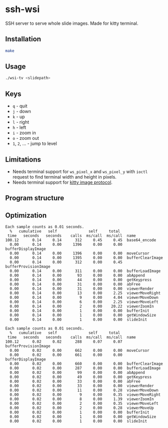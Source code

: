 # ssh-wsi

SSH server to serve whole slide images. Made for kitty terminal.

## Installation

```bash
make
```

## Usage

```bash
./wsi-tv <slidepath>
```

## Keys

- `q` - quit
- `j` - down
- `k` - up
- `l` - right
- `h` - left
- `i` - zoom in
- `o` - zoom out
- `1`, `2`, ... - jump to level

## Limitations

- Needs terminal support for `ws_pixel_x` and `ws_pixel_y` with
  `ioctl` request to find terminal width and height in pixels.
- Needs terminal support for [kitty image protocol](https://sw.kovidgoyal.net/kitty/graphics-protocol/).

## Program structure

## Optimization

```
Each sample counts as 0.01 seconds.
  %   cumulative   self              self     total           
 time   seconds   seconds    calls  ms/call  ms/call  name    
100.12      0.14     0.14      312     0.45     0.45  base64_encode
  0.00      0.14     0.00     1396     0.00     0.00  bufferDisplayImage
  0.00      0.14     0.00     1396     0.00     0.00  moveCursor
  0.00      0.14     0.00     1395     0.00     0.00  bufferClearImage
  0.00      0.14     0.00      312     0.00     0.45  bufferProvisionImage
  0.00      0.14     0.00      311     0.00     0.00  bufferLoadImage
  0.00      0.14     0.00       93     0.00     0.00  abAppend
  0.00      0.14     0.00       44     0.00     0.00  getKeypress
  0.00      0.14     0.00       31     0.00     0.00  abFree
  0.00      0.14     0.00       31     0.00     0.00  viewerRender
  0.00      0.14     0.00       13     0.00     2.25  viewerMoveRight
  0.00      0.14     0.00        9     0.00     4.04  viewerMoveDown
  0.00      0.14     0.00        6     0.00     2.25  viewerMoveLeft
  0.00      0.14     0.00        2     0.00    20.22  viewerZoomIn
  0.00      0.14     0.00        1     0.00     0.00  bufferInit
  0.00      0.14     0.00        1     0.00     0.00  getWindowSize
  0.00      0.14     0.00        1     0.00     0.00  slideInit
```

```
Each sample counts as 0.01 seconds.
  %   cumulative   self              self     total           
 time   seconds   seconds    calls  ms/call  ms/call  name    
100.12      0.02     0.02      288     0.07     0.07  bufferProvisionImage
  0.00      0.02     0.00      662     0.00     0.00  moveCursor
  0.00      0.02     0.00      661     0.00     0.00  bufferDisplayImage
  0.00      0.02     0.00      660     0.00     0.00  bufferClearImage
  0.00      0.02     0.00      287     0.00     0.00  bufferLoadImage
  0.00      0.02     0.00       99     0.00     0.00  abAppend
  0.00      0.02     0.00       49     0.00     0.00  getKeypress
  0.00      0.02     0.00       33     0.00     0.00  abFree
  0.00      0.02     0.00       33     0.00     0.00  viewerRender
  0.00      0.02     0.00       11     0.00     0.28  viewerMoveDown
  0.00      0.02     0.00        9     0.00     0.35  viewerMoveRight
  0.00      0.02     0.00        8     0.00     1.39  viewerZoomIn
  0.00      0.02     0.00        2     0.00     0.35  viewerMoveLeft
  0.00      0.02     0.00        2     0.00     0.28  viewerMoveUp
  0.00      0.02     0.00        1     0.00     0.00  bufferInit
  0.00      0.02     0.00        1     0.00     0.00  getWindowSize
  0.00      0.02     0.00        1     0.00     0.00  slideInit
```
